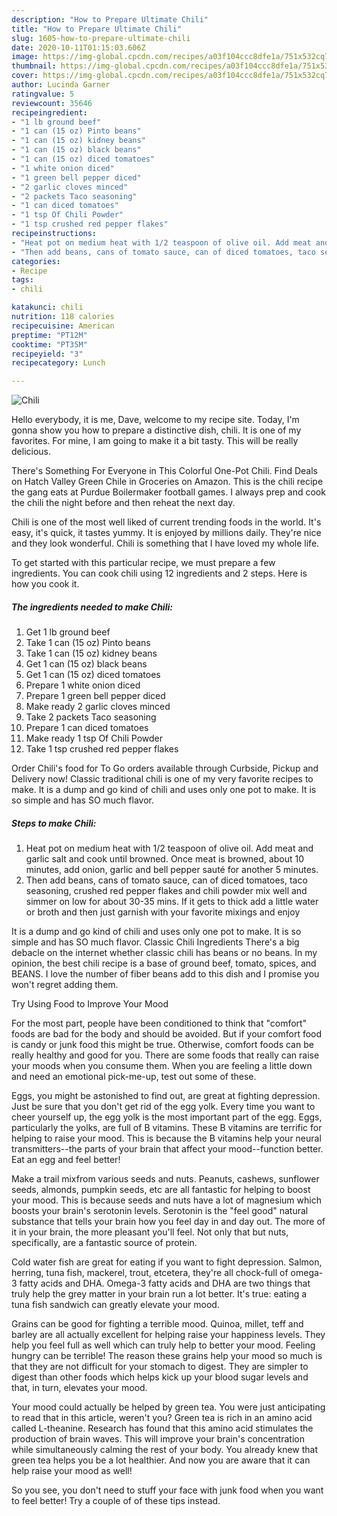 ```yaml
---
description: "How to Prepare Ultimate Chili"
title: "How to Prepare Ultimate Chili"
slug: 1605-how-to-prepare-ultimate-chili
date: 2020-10-11T01:15:03.606Z
image: https://img-global.cpcdn.com/recipes/a03f104ccc8dfe1a/751x532cq70/chili-recipe-main-photo.jpg
thumbnail: https://img-global.cpcdn.com/recipes/a03f104ccc8dfe1a/751x532cq70/chili-recipe-main-photo.jpg
cover: https://img-global.cpcdn.com/recipes/a03f104ccc8dfe1a/751x532cq70/chili-recipe-main-photo.jpg
author: Lucinda Garner
ratingvalue: 5
reviewcount: 35646
recipeingredient:
- "1 lb ground beef"
- "1 can (15 oz) Pinto beans"
- "1 can (15 oz) kidney beans"
- "1 can (15 oz) black beans"
- "1 can (15 oz) diced tomatoes"
- "1 white onion diced"
- "1 green bell pepper diced"
- "2 garlic cloves minced"
- "2 packets Taco seasoning"
- "1 can diced tomatoes"
- "1 tsp Of Chili Powder"
- "1 tsp crushed red pepper flakes"
recipeinstructions:
- "Heat pot on medium heat with 1/2 teaspoon of olive oil. Add meat and garlic salt and cook until browned. Once meat is browned, about 10 minutes, add onion, garlic and bell pepper sauté for another 5 minutes."
- "Then add beans, cans of tomato sauce, can of diced tomatoes, taco seasoning, crushed red pepper flakes and chili powder mix well and simmer on low for about 30-35 mins. If it gets to thick add a little water or broth and then just garnish with your favorite mixings and enjoy"
categories:
- Recipe
tags:
- chili

katakunci: chili 
nutrition: 118 calories
recipecuisine: American
preptime: "PT12M"
cooktime: "PT35M"
recipeyield: "3"
recipecategory: Lunch

---
```



![Chili](https://img-global.cpcdn.com/recipes/a03f104ccc8dfe1a/751x532cq70/chili-recipe-main-photo.jpg)

Hello everybody, it is me, Dave, welcome to my recipe site. Today, I'm gonna show you how to prepare a distinctive dish, chili. It is one of my favorites. For mine, I am going to make it a bit tasty. This will be really delicious.

There&#39;s Something For Everyone in This Colorful One-Pot Chili. Find Deals on Hatch Valley Green Chile in Groceries on Amazon. This is the chili recipe the gang eats at Purdue Boilermaker football games. I always prep and cook the chili the night before and then reheat the next day.

Chili is one of the most well liked of current trending foods in the world. It's easy, it's quick, it tastes yummy. It is enjoyed by millions daily. They're nice and they look wonderful. Chili is something that I have loved my whole life.


To get started with this particular recipe, we must prepare a few ingredients. You can cook chili using 12 ingredients and 2 steps. Here is how you cook it.

<!--inarticleads1-->

##### The ingredients needed to make Chili:

1. Get 1 lb ground beef
1. Take 1 can (15 oz) Pinto beans
1. Take 1 can (15 oz) kidney beans
1. Get 1 can (15 oz) black beans
1. Get 1 can (15 oz) diced tomatoes
1. Prepare 1 white onion diced
1. Prepare 1 green bell pepper diced
1. Make ready 2 garlic cloves minced
1. Take 2 packets Taco seasoning
1. Prepare 1 can diced tomatoes
1. Make ready 1 tsp Of Chili Powder
1. Take 1 tsp crushed red pepper flakes


Order Chili&#39;s food for To Go orders available through Curbside, Pickup and Delivery now! Classic traditional chili is one of my very favorite recipes to make. It is a dump and go kind of chili and uses only one pot to make. It is so simple and has SO much flavor. 

<!--inarticleads2-->

##### Steps to make Chili:

1. Heat pot on medium heat with 1/2 teaspoon of olive oil. Add meat and garlic salt and cook until browned. Once meat is browned, about 10 minutes, add onion, garlic and bell pepper sauté for another 5 minutes.
1. Then add beans, cans of tomato sauce, can of diced tomatoes, taco seasoning, crushed red pepper flakes and chili powder mix well and simmer on low for about 30-35 mins. If it gets to thick add a little water or broth and then just garnish with your favorite mixings and enjoy


It is a dump and go kind of chili and uses only one pot to make. It is so simple and has SO much flavor. Classic Chili Ingredients There&#39;s a big debacle on the internet whether classic chili has beans or no beans. In my opinion, the best chili recipe is a base of ground beef, tomato, spices, and BEANS. I love the number of fiber beans add to this dish and I promise you won&#39;t regret adding them. 

Try Using Food to Improve Your Mood


For the most part, people have been conditioned to think that "comfort" foods are bad for the body and should be avoided. But if your comfort food is candy or junk food this might be true. Otherwise, comfort foods can be really healthy and good for you. There are some foods that really can raise your moods when you consume them. When you are feeling a little down and need an emotional pick-me-up, test out some of these.

Eggs, you might be astonished to find out, are great at fighting depression. Just be sure that you don't get rid of the egg yolk. Every time you want to cheer yourself up, the egg yolk is the most important part of the egg. Eggs, particularly the yolks, are full of B vitamins. These B vitamins are terrific for helping to raise your mood. This is because the B vitamins help your neural transmitters--the parts of your brain that affect your mood--function better. Eat an egg and feel better!

Make a trail mixfrom various seeds and nuts. Peanuts, cashews, sunflower seeds, almonds, pumpkin seeds, etc are all fantastic for helping to boost your mood. This is because seeds and nuts have a lot of magnesium which boosts your brain's serotonin levels. Serotonin is the "feel good" natural substance that tells your brain how you feel day in and day out. The more of it in your brain, the more pleasant you'll feel. Not only that but nuts, specifically, are a fantastic source of protein.

Cold water fish are great for eating if you want to fight depression. Salmon, herring, tuna fish, mackerel, trout, etcetera, they're all chock-full of omega-3 fatty acids and DHA. Omega-3 fatty acids and DHA are two things that truly help the grey matter in your brain run a lot better. It's true: eating a tuna fish sandwich can greatly elevate your mood. 

Grains can be good for fighting a terrible mood. Quinoa, millet, teff and barley are all actually excellent for helping raise your happiness levels. They help you feel full as well which can truly help to better your mood. Feeling hungry can be terrible! The reason these grains help your mood so much is that they are not difficult for your stomach to digest. They are simpler to digest than other foods which helps kick up your blood sugar levels and that, in turn, elevates your mood.

Your mood could actually be helped by green tea. You were just anticipating to read that in this article, weren't you? Green tea is rich in an amino acid called L-theanine. Research has found that this amino acid stimulates the production of brain waves. This will improve your brain's concentration while simultaneously calming the rest of your body. You already knew that green tea helps you be a lot healthier. And now you are aware that it can help raise your mood as well!

So you see, you don't need to stuff your face with junk food when you want to feel better! Try  a  couple of  of  these  tips  instead.

